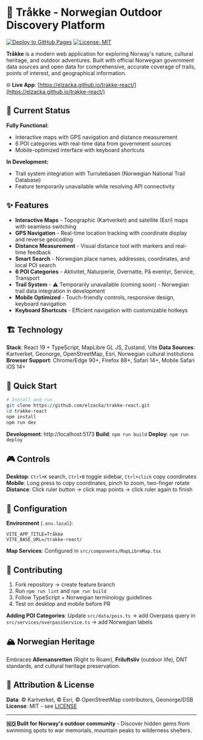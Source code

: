 # 🥾 Tråkke - Norwegian Outdoor Discovery Platform

[![Deploy to GitHub Pages](https://github.com/elzacka/trakke-react/actions/workflows/deploy.yml/badge.svg)](https://github.com/elzacka/trakke-react/actions/workflows/deploy.yml)
[![License: MIT](https://img.shields.io/badge/License-MIT-yellow.svg)](https://opensource.org/licenses/MIT)

**Tråkke** is a modern web application for exploring Norway's nature, cultural heritage, and outdoor adventures. Built with official Norwegian government data sources and open data for comprehensive, accurate coverage of trails, points of interest, and geographical information.

🌐 **Live App**: [https://elzacka.github.io/trakke-react/](https://elzacka.github.io/trakke-react/)

## 📍 Current Status

**Fully Functional:**
- Interactive maps with GPS navigation and distance measurement
- 6 POI categories with real-time data from government sources
- Mobile-optimized interface with keyboard shortcuts

**In Development:**
- Trail system integration with Turrutebasen (Norwegian National Trail Database)
- Feature temporarily unavailable while resolving API connectivity

## ✨ Features

- **Interactive Maps** - Topographic (Kartverket) and satellite (Esri) maps with seamless switching
- **GPS Navigation** - Real-time location tracking with coordinate display and reverse geocoding
- **Distance Measurement** - Visual distance tool with markers and real-time feedback
- **Smart Search** - Norwegian place names, addresses, coordinates, and local POI search
- **6 POI Categories** - Aktivitet, Naturperle, Overnatte, På eventyr, Service, Transport
- **Trail System** - ⚠️ Temporarily unavailable (coming soon) - Norwegian trail data integration in development
- **Mobile Optimized** - Touch-friendly controls, responsive design, keyboard navigation
- **Keyboard Shortcuts** - Efficient navigation with customizable hotkeys

## 🏗️ Technology

**Stack**: React 19 + TypeScript, MapLibre GL JS, Zustand, Vite
**Data Sources**: Kartverket, Geonorge, OpenStreetMap, Esri, Norwegian cultural institutions
**Browser Support**: Chrome/Edge 90+, Firefox 88+, Safari 14+, Mobile Safari iOS 14+

## 🚀 Quick Start

```bash
# Install and run
git clone https://github.com/elzacka/trakke-react.git
cd trakke-react
npm install
npm run dev
```

**Development**: http://localhost:5173
**Build**: `npm run build`
**Deploy**: `npm run deploy`

## 🎮 Controls

**Desktop**: `Ctrl+K` search, `Ctrl+B` toggle sidebar, `Ctrl+click` copy coordinates
**Mobile**: Long press to copy coordinates, pinch to zoom, two-finger rotate
**Distance**: Click ruler button → click map points → click ruler again to finish

## 🔧 Configuration

**Environment** (`.env.local`):
```env
VITE_APP_TITLE=Tråkke
VITE_BASE_URL=/trakke-react/
```

**Map Services**: Configured in `src/components/MapLibreMap.tsx`

## 🤝 Contributing

1. Fork repository → create feature branch
2. Run `npm run lint` and `npm run build`
3. Follow TypeScript + Norwegian terminology guidelines
4. Test on desktop and mobile before PR

**Adding POI Categories**: Update `src/data/pois.ts` → add Overpass query in `src/services/overpassService.ts` → add Norwegian labels

## 🏔️ Norwegian Heritage

Embraces **Allemansretten** (Right to Roam), **Friluftsliv** (outdoor life), DNT standards, and cultural heritage preservation.

## 📄 Attribution & License

**Data**: © Kartverket, © Esri, © OpenStreetMap contributors, Geonorge/DSB
**License**: MIT - see [LICENSE](LICENSE)

---

**🇳🇴 Built for Norway's outdoor community** - Discover hidden gems from swimming spots to war memorials, mountain peaks to wilderness shelters.
